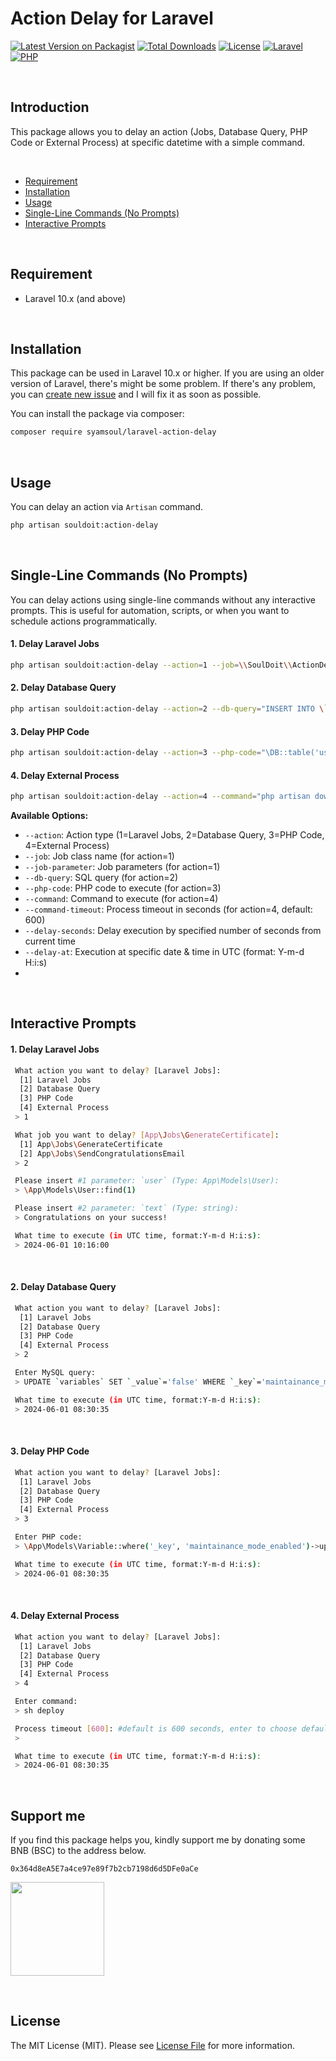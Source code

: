 # Action Delay for Laravel



[![Latest Version on Packagist](https://img.shields.io/packagist/v/syamsoul/laravel-action-delay.svg?style=flat-square)](https://packagist.org/packages/syamsoul/laravel-action-delay)
[![Total Downloads](https://img.shields.io/packagist/dt/syamsoul/laravel-action-delay.svg?style=flat-square)](https://packagist.org/packages/syamsoul/laravel-action-delay)
[![License](https://img.shields.io/github/license/syamsoul/laravel-action-delay.svg?style=flat-square)](LICENSE)
[![Laravel](https://img.shields.io/badge/Laravel-10.x%2B-red.svg?style=flat-square)](https://laravel.com)
[![PHP](https://img.shields.io/badge/PHP-8.1%2B-blue.svg?style=flat-square)](https://php.net)


&nbsp;
## Introduction

This package allows you to delay an action (Jobs, Database Query, PHP Code or External Process) at specific datetime with a simple command.


&nbsp;
* [Requirement](#requirement)
* [Installation](#installation)
* [Usage](#usage)
* [Single-Line Commands (No Prompts)](#single-line-commands-no-prompts)
* [Interactive Prompts](#interactive-prompts)


&nbsp;
&nbsp;
## Requirement

* Laravel 10.x (and above)


&nbsp;
&nbsp;
## Installation


This package can be used in Laravel 10.x or higher. If you are using an older version of Laravel, there's might be some problem. If there's any problem, you can [create new issue](https://github.com/syamsoul/laravel-action-delay/issues) and I will fix it as soon as possible.

You can install the package via composer:

``` bash
composer require syamsoul/laravel-action-delay
```

&nbsp;
&nbsp;
## Usage

You can delay an action via `Artisan` command.
``` bash
php artisan souldoit:action-delay
```

&nbsp;
&nbsp;
## Single-Line Commands (No Prompts)

You can delay actions using single-line commands without any interactive prompts. This is useful for automation, scripts, or when you want to schedule actions programmatically.

#### 1. Delay Laravel Jobs
```bash
php artisan souldoit:action-delay --action=1 --job=\\SoulDoit\\ActionDelay\\Jobs\\ExternalProcessJob --job-parameter="touch newfile.txt" --delay-at="2025-06-25 16:25:00"
```

#### 2. Delay Database Query
```bash
php artisan souldoit:action-delay --action=2 --db-query="INSERT INTO \`users\` (\`username\`,\`email\`,\`first_name\`,\`last_name\`,\`created_at\`,\`updated_at\`) VALUES ('user01','user01@gmail.com','User','One',NOW(),NOW())" --delay-at="2025-06-25 15:51:25"
```

#### 3. Delay PHP Code
```bash
php artisan souldoit:action-delay --action=3 --php-code="\DB::table('users')->insert(['username'=>'user02', 'email'=>'user02@gmail.com', 'first_name'=>'User', 'last_name'=>'Two', 'updated_at'=>now(), 'created_at'=>now()])" --delay-at="2025-06-25 16:32:00"
```

#### 4. Delay External Process
```bash
php artisan souldoit:action-delay --action=4 --command="php artisan down" --command-timeout=600 --delay-at="2025-06-25 16:37:50"
```

**Available Options:**
- `--action`: Action type (1=Laravel Jobs, 2=Database Query, 3=PHP Code, 4=External Process)
- `--job`: Job class name (for action=1)
- `--job-parameter`: Job parameters (for action=1)
- `--db-query`: SQL query (for action=2)
- `--php-code`: PHP code to execute (for action=3)
- `--command`: Command to execute (for action=4)
- `--command-timeout`: Process timeout in seconds (for action=4, default: 600)
- `--delay-seconds`: Delay execution by specified number of seconds from current time
- `--delay-at`: Execution at specific date & time in UTC (format: Y-m-d H:i:s)
- 

&nbsp;
&nbsp;
## Interactive Prompts

#### 1. Delay Laravel Jobs
```bash
 What action you want to delay? [Laravel Jobs]:
  [1] Laravel Jobs
  [2] Database Query
  [3] PHP Code
  [4] External Process
 > 1

 What job you want to delay? [App\Jobs\GenerateCertificate]:
  [1] App\Jobs\GenerateCertificate
  [2] App\Jobs\SendCongratulationsEmail
 > 2

 Please insert #1 parameter: `user` (Type: App\Models\User):
 > \App\Models\User::find(1)

 Please insert #2 parameter: `text` (Type: string):
 > Congratulations on your success!

 What time to execute (in UTC time, format:Y-m-d H:i:s):
 > 2024-06-01 10:16:00
```

&nbsp;
#### 2. Delay Database Query
```bash
 What action you want to delay? [Laravel Jobs]:
  [1] Laravel Jobs
  [2] Database Query
  [3] PHP Code
  [4] External Process
 > 2

 Enter MySQL query:
 > UPDATE `variables` SET `_value`='false' WHERE `_key`='maintainance_mode_enabled'

 What time to execute (in UTC time, format:Y-m-d H:i:s):
 > 2024-06-01 08:30:35
```

&nbsp;
#### 3. Delay PHP Code
```bash
 What action you want to delay? [Laravel Jobs]:
  [1] Laravel Jobs
  [2] Database Query
  [3] PHP Code
  [4] External Process
 > 3

 Enter PHP code:
 > \App\Models\Variable::where('_key', 'maintainance_mode_enabled')->update(['_value' => 'false']); \App\Models\Variable::where('_key', 'new_feature_enabled')->update(['_value' => 'true']);

 What time to execute (in UTC time, format:Y-m-d H:i:s):
 > 2024-06-01 08:30:35
```

&nbsp;
#### 4. Delay External Process
```bash
 What action you want to delay? [Laravel Jobs]:
  [1] Laravel Jobs
  [2] Database Query
  [3] PHP Code
  [4] External Process
 > 4

 Enter command:
 > sh deploy

 Process timeout [600]: #default is 600 seconds, enter to choose default value
 >

 What time to execute (in UTC time, format:Y-m-d H:i:s):
 > 2024-06-01 08:30:35
```

&nbsp;
&nbsp;
## Support me

If you find this package helps you, kindly support me by donating some BNB (BSC) to the address below.

```
0x364d8eA5E7a4ce97e89f7b2cb7198d6d5DFe0aCe
```

<img src="https://info.souldoit.com/img/wallet-address-bnb-bsc.png" width="150">


&nbsp;
&nbsp;
## License

The MIT License (MIT). Please see [License File](LICENSE) for more information.
